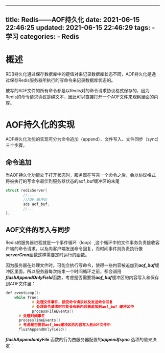 
---
title: Redis——AOF持久化
date: 2021-06-15 22:46:25
updated: 2021-06-15 22:46:29
tags:
    - 学习
categories:
    - Redis
---

# 概述

RDB持久化通过保存数据库中的键值对来记录数据库状态不同，AOF持久化是通过保存Redis服务器所执行的写命令来记录数据库状态的。

被写的AOF文件的所有命令都是以Redis对的命令请求协议格式保存的，因为Redis的命令请求协议是纯文本，因此可以直接打开一个AOF文件来观察里面的内容。

# AOF持久化的实现

AOF持久化功能的实现可分为命令追加（append）、文件写入、文件同步（sync)三个步骤。

## 命令追加

当AOF持久化功能处于打开状态时，服务器在写完一个命令之后，会以协议格式将被执行的写命令最佳到服务器状态的aof_buf缓冲区的末尾

```c
struct redisServer{
		//...
		//AOF 缓冲区
		sds aof_buf;
		//...
};
```

## AOF文件的写入与同步

Redis的服务器进程就是一个事件循环（loop）,这个循环中的文件事务负责接收客户端的命令请求，以及向客户端发送命令回复，而时间事件则负责执行像***serverCron***函数这样需要定时运行的函数。

因为服务器在处理文件时，可能会执行写命令，使得一些内容被追加到***aof_buf***缓冲区里面，所以服务器每次结束一个时间循环之前，都会调用***flushAppendOnlyField***函数，考虑是否需要将***aof_buf***缓冲区的内容写入和保存到AOF文件里：

```c
def eventLoop():
	while True:
			# 处理文件事件，接受命令请求以及发送命令回复
			# 处理命令请求时可能会有新内容被追加到aof_buf 缓冲区中
			processFileEvents()
      # 处理时间事件
      processTimeEvents()
      # 考虑是否要将aof_bus缓冲区的内容写入到AOF文件中
      flushAppendOnlyField()  
```

***flushAppendonlyFile*** 函数的行为由服务器配置的***appendfsync*** 选项的值来决定：

|      |
| ---- |